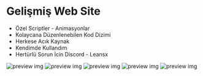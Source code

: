 # Gelişmiş Web Site

- Özel Scriptler - Animasyonlar
- Kolaycana Düzenlenebilen Kod Dizimi
- Herkese Acık Kaynak
- Kendimde Kullandım
- Hertürlü Sorun İcin Discord - Leansx

![preview img](https://cdn.discordapp.com/attachments/1073761944621830154/1234274351004520500/Ekran_goruntusu_2024-04-29_014420.png?ex=6630cbd0&is=662f7a50&hm=cbcd77da5c5bd4c88185471f86880924fc08c4bd33f9cb37f8746ba36bc23a48&)
![preview img](https://cdn.discordapp.com/attachments/1073761944621830154/1234274349838762015/Ekran_goruntusu_2024-04-29_014348.png?ex=6630cbd0&is=662f7a50&hm=2bb2b3b09a1879ba2674c0f6c51b9b64107bc159ac67dfe0287e2a09a736e9ca&)
![preview img](https://cdn.discordapp.com/attachments/1073761944621830154/1234274350161592362/Ekran_goruntusu_2024-04-29_014357.png?ex=6630cbd0&is=662f7a50&hm=a407e5c3073bdfe80d8d6274178a9f4b8066fec6e66d9db17b42d3dcbee58657&)
![preview img](https://cdn.discordapp.com/attachments/1073761944621830154/1234274350803451904/Ekran_goruntusu_2024-04-29_014411.png?ex=6630cbd0&is=662f7a50&hm=ee7a1daae705307c02d89ee49a4f94180938cd946a67a31fabfee3a2ae29bfe9&)
![preview img](https://cdn.discordapp.com/attachments/1073761944621830154/1234274350526631967/Ekran_goruntusu_2024-04-29_014402.png?ex=6630cbd0&is=662f7a50&hm=ebe8a14809f7c162915b3f34244a38642f81a093830ae846c9f0dee6fa47f10a&)

